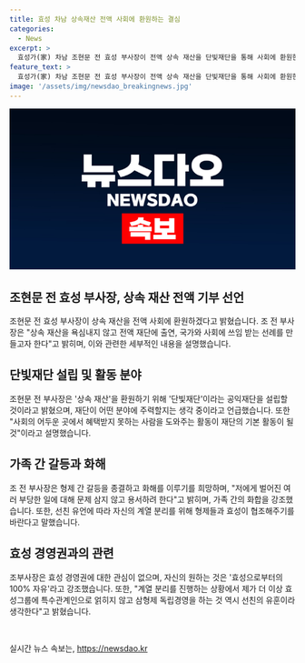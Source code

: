 ```yaml
---
title: 효성 차남 상속재산 전액 사회에 환원하는 결심
categories:
  - News
excerpt: >
  효성가(家) 차남 조현문 전 효성 부사장이 전액 상속 재산을 단빛재단을 통해 사회에 환원한다고 발표했다. 이로써 효성그룹 내 형제 간 갈등을 종결하고 화합을 이루려는 뜻을 밝혀 현 상황에서 어려움을 겪고 있는 이들에게 도움을 줄 것이라는 메시지를 전했다. 또한, 효성으로부터 완전히 자유로워지고 계열 분리를 원하는 의지를 피력했으며, 효성 경영권에 대한 관심은 없다고 강조했다. 그러나 선친의 유언장에 납득하기 어려운 부분이 있어 이를 수용하기 어렵다고 밝혔다.
feature_text: >
  효성가(家) 차남 조현문 전 효성 부사장이 전액 상속 재산을 단빛재단을 통해 사회에 환원한다고 발표했다. 이로써 효성그룹 내 형제 간 갈등을 종결하고 화합을 이루려는 뜻을 밝혀 현 상황에서 어려움을 겪고 있는 이들에게 도움을 줄 것이라는 메시지를 전했다. 또한, 효성으로부터 완전히 자유로워지고 계열 분리를 원하는 의지를 피력했으며, 효성 경영권에 대한 관심은 없다고 강조했다. 그러나 선친의 유언장에 납득하기 어려운 부분이 있어 이를 수용하기 어렵다고 밝혔다.
image: '/assets/img/newsdao_breakingnews.jpg'
---
```


<p><img src="/assets/img/newsdao_breakingnews.jpg" alt="ontimetimes 속보" /></p>

<h2 data-ke-size="size26">조현문 전 효성 부사장, 상속 재산 전액 기부 선언</h2>

<p data-ke-size="size16">조현문 전 효성 부사장이 상속 재산을 전액 사회에 환원하겠다고 밝혔습니다. 조 전 부사장은 "상속 재산을 욕심내지 않고 전액 재단에 출연, 국가와 사회에 쓰임 받는 선례를 만들고자 한다"고 밝히며, 이와 관련한 세부적인 내용을 설명했습니다.</p>

<h2 data-ke-size="size26">단빛재단 설립 및 활동 분야</h2>

<p data-ke-size="size16">조현문 전 부사장은 '상속 재산'을 환원하기 위해 '단빛재단'이라는 공익재단을 설립할 것이라고 밝혔으며, 재단이 어떤 분야에 주력할지는 생각 중이라고 언급했습니다. 또한 "사회의 어두운 곳에서 혜택받지 못하는 사람을 도와주는 활동이 재단의 기본 활동이 될 것"이라고 설명했습니다.</p>

<h2 data-ke-size="size26">가족 간 갈등과 화해</h2>

<p data-ke-size="size16">조 전 부사장은 형제 간 갈등을 종결하고 화해를 이루기를 희망하며, "저에게 벌어진 여러 부당한 일에 대해 문제 삼지 않고 용서하려 한다"고 밝히며, 가족 간의 화합을 강조했습니다. 또한, 선친 유언에 따라 자신의 계열 분리를 위해 형제들과 효성이 협조해주기를 바란다고 말했습니다.</p>

<h2 data-ke-size="size26">효성 경영권과의 관련</h2>

<p data-ke-size="size16">조부사장은 효성 경영권에 대한 관심이 없으며, 자신의 원하는 것은 '효성으로부터의 100% 자유'라고 강조했습니다. 또한, "계열 분리를 진행하는 상황에서 제가 더 이상 효성그룹에 특수관계인으로 얽히지 않고 삼형제 독립경영을 하는 것 역시 선친의 유훈이라 생각한다"고 밝혔습니다.</p>

<p data-ke-size="size16">&nbsp;</p>
실시간 뉴스 속보는, <a href="https://newsdao.kr" rel="dofollow">https://newsdao.kr</a>


